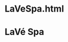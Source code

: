 # LaVeSpa.html
<!DOCTYPE HTML>
<html>
    <head>
        <title>LaVeSpa.html</title>
        <meta charset="utf-8">
    </head>
    <body>
    <h1>LaVé Spa</h1>
    <img href="https://th.bing.com/th/id/OIP.zJz2l1qCqe5KKN5E7hlsmQAAAA?rs=1&pid=ImgDetMain">   
    </body>
</html>
